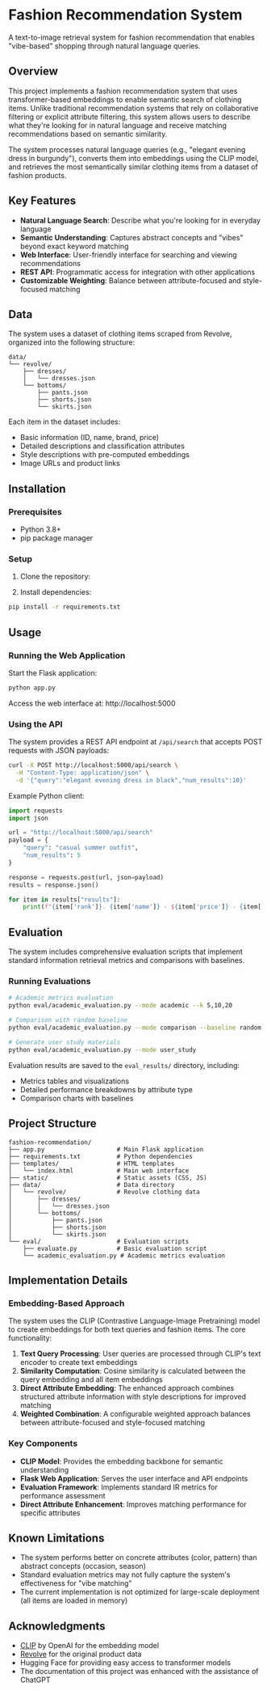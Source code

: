 # Fashion Recommendation System

A text-to-image retrieval system for fashion recommendation that enables "vibe-based" shopping through natural language queries.

## Overview

This project implements a fashion recommendation system that uses transformer-based embeddings to enable semantic search of clothing items. Unlike traditional recommendation systems that rely on collaborative filtering or explicit attribute filtering, this system allows users to describe what they're looking for in natural language and receive matching recommendations based on semantic similarity.

The system processes natural language queries (e.g., "elegant evening dress in burgundy"), converts them into embeddings using the CLIP model, and retrieves the most semantically similar clothing items from a dataset of fashion products.

## Key Features

- **Natural Language Search**: Describe what you're looking for in everyday language
- **Semantic Understanding**: Captures abstract concepts and "vibes" beyond exact keyword matching
- **Web Interface**: User-friendly interface for searching and viewing recommendations
- **REST API**: Programmatic access for integration with other applications
- **Customizable Weighting**: Balance between attribute-focused and style-focused matching

## Data

The system uses a dataset of clothing items scraped from Revolve, organized into the following structure:

```
data/
└── revolve/
    ├── dresses/
    │   └── dresses.json
    └── bottoms/
        ├── pants.json
        ├── shorts.json
        └── skirts.json
```

Each item in the dataset includes:
- Basic information (ID, name, brand, price)
- Detailed descriptions and classification attributes
- Style descriptions with pre-computed embeddings
- Image URLs and product links

## Installation

### Prerequisites

- Python 3.8+
- pip package manager

### Setup

1. Clone the repository:

3. Install dependencies:
```bash
pip install -r requirements.txt
```

## Usage

### Running the Web Application

Start the Flask application:

```bash
python app.py
```

Access the web interface at: http://localhost:5000

### Using the API

The system provides a REST API endpoint at `/api/search` that accepts POST requests with JSON payloads:

```bash
curl -X POST http://localhost:5000/api/search \
  -H "Content-Type: application/json" \
  -d '{"query":"elegant evening dress in black","num_results":10}'
```

Example Python client:

```python
import requests
import json

url = "http://localhost:5000/api/search"
payload = {
    "query": "casual summer outfit",
    "num_results": 5
}

response = requests.post(url, json=payload)
results = response.json()

for item in results["results"]:
    print(f"{item['rank']}. {item['name']} - ${item['price']} - {item['similarity']:.2f} match")
```

## Evaluation

The system includes comprehensive evaluation scripts that implement standard information retrieval metrics and comparisons with baselines.

### Running Evaluations

```bash
# Academic metrics evaluation
python eval/academic_evaluation.py --mode academic --k 5,10,20

# Comparison with random baseline
python eval/academic_evaluation.py --mode comparison --baseline random

# Generate user study materials
python eval/academic_evaluation.py --mode user_study
```

Evaluation results are saved to the `eval_results/` directory, including:
- Metrics tables and visualizations
- Detailed performance breakdowns by attribute type
- Comparison charts with baselines

## Project Structure

```
fashion-recommendation/
├── app.py                    # Main Flask application
├── requirements.txt          # Python dependencies
├── templates/                # HTML templates
│   └── index.html            # Main web interface
├── static/                   # Static assets (CSS, JS)
├── data/                     # Data directory
│   └── revolve/              # Revolve clothing data
│       ├── dresses/
│       │   └── dresses.json
│       └── bottoms/
│           ├── pants.json
│           ├── shorts.json
│           └── skirts.json
└── eval/                     # Evaluation scripts
    ├── evaluate.py           # Basic evaluation script
    └── academic_evaluation.py # Academic metrics evaluation
```

## Implementation Details

### Embedding-Based Approach

The system uses the CLIP (Contrastive Language-Image Pretraining) model to create embeddings for both text queries and fashion items. The core functionality:

1. **Text Query Processing**: User queries are processed through CLIP's text encoder to create text embeddings
2. **Similarity Computation**: Cosine similarity is calculated between the query embedding and all item embeddings
3. **Direct Attribute Embedding**: The enhanced approach combines structured attribute information with style descriptions for improved matching
4. **Weighted Combination**: A configurable weighted approach balances between attribute-focused and style-focused matching

### Key Components

- **CLIP Model**: Provides the embedding backbone for semantic understanding
- **Flask Web Application**: Serves the user interface and API endpoints
- **Evaluation Framework**: Implements standard IR metrics for performance assessment
- **Direct Attribute Enhancement**: Improves matching performance for specific attributes

## Known Limitations

- The system performs better on concrete attributes (color, pattern) than abstract concepts (occasion, season)
- Standard evaluation metrics may not fully capture the system's effectiveness for "vibe matching"
- The current implementation is not optimized for large-scale deployment (all items are loaded in memory)

## Acknowledgments

- [CLIP](https://github.com/openai/CLIP) by OpenAI for the embedding model
- [Revolve](https://www.revolve.com/) for the original product data
- Hugging Face for providing easy access to transformer models
- The documentation of this project was enhanced with the assistance of ChatGPT